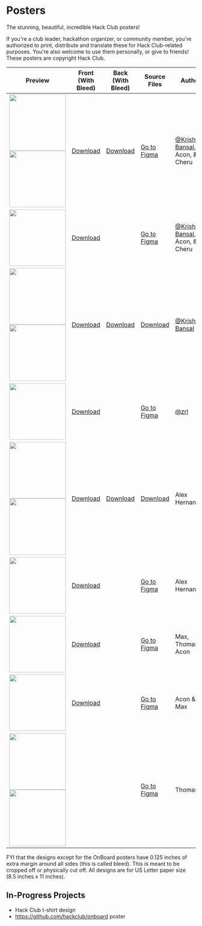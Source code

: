 # Posters

The stunning, beautiful, incredible Hack Club posters!

If you're a club leader, hackathon organizer, or community member, you're authorized to print, distribute and translate these for Hack Club-related purposes. You're also welcome to use them personally, or give to friends! These posters are copyright Hack Club.

| Preview | Front (With Bleed) | Back (With Bleed) | Source Files | Author |
| --- | --- | --- | --- | --- |
| <img src="https://cloud-j37gyzhpn-hack-club-bot.vercel.app/19x11.5-front-preview.png" width="150"> <img src="https://cloud-j37gyzhpn-hack-club-bot.vercel.app/09x11.5-back-preview.png" width="150"> | [Download](https://cloud-4qmgsogun-hack-club-bot.vercel.app/09x11.5-front-648dpi__1_.png) | [Download](https://cloud-hgfpou9oo-hack-club-bot.vercel.app/09x11.5-back-648dpi__1_.png) | [Go to Figma](https://www.figma.com/design/jGaxkfh1WOHNZRnhQO9HtO/sprig?node-id=3001-769&t=ExdpPnJuR8quK4Xj-1) | [@Krishna Bansal](https://hackclub.slack.com/team/U03CBNJUWJG), Acon, & Cheru |
| <img src="https://cloud-j37gyzhpn-hack-club-bot.vercel.app/211.5x17.5-preview.png" width="150"> | [Download](https://cloud-i0qlzatvc-hack-club-bot.vercel.app/011.5x17.5-648dpi__3_.png) | | [Go to Figma](https://www.figma.com/design/jGaxkfh1WOHNZRnhQO9HtO/sprig?node-id=3001-769&t=ExdpPnJuR8quK4Xj-1) | [@Krishna Bansal](https://hackclub.slack.com/team/U03CBNJUWJG), Acon, & Cheru |
| <img src="https://cloud-fgyqs51rz-hack-club-bot.vercel.app/0sinerider_poster_-_preview_-_front.jpg" width="150"> <img src="https://cloud-fgyqs51rz-hack-club-bot.vercel.app/1sinerider_poster_-_preview_-_back.jpg" width="150"> | [Download](https://cloud-3f1y6powb-hack-club-bot.vercel.app/0sinerider_poster_-_front.png) | [Download](https://cloud-bl4vim1zn-hack-club-bot.vercel.app/0sinerider_poster_-_back.png) | [Download](https://cloud-kygirazin-hack-club-bot.vercel.app/0sinerider_poster_source_files.zip) | [@Krishna Bansal](https://hackclub.slack.com/team/U03CBNJUWJG) |
| <img src="https://cloud-dzpjdsdgo-hack-club-bot.vercel.app/0onboard_classroom_door_poster.jpg" width="150"> | [Download](https://cloud-9n35616c4-hack-club-bot.vercel.app/0onboard_classroom_door_poster.png) | | [Go to Figma](https://www.figma.com/file/EuyHDwjvZCHcQLTSU7oO0g/OnBoard-Classroom-Door-Poster?type=design&node-id=0%3A1&mode=design&t=Lk2cZcnHt2i24VEq-1) | [@zrl](https://hackclub.slack.com/team/U0266FRGP) |
| <img src="https://cloud-aha36yyim-hack-club-bot.vercel.app/0hack_club_onboard_front_preview.jpeg" width="150"> <img src="https://cloud-m29of7avv-hack-club-bot.vercel.app/0hack_club_onboard_back_preview.jpeg" width="150"> | [Download](https://cloud-3ol6zn29x-hack-club-bot.vercel.app/2hack_club_onboardd_front.png) | [Download](https://cloud-3ol6zn29x-hack-club-bot.vercel.app/1hack_club_onboardd_back.png) | [Download](https://cloud-3ol6zn29x-hack-club-bot.vercel.app/0hack_club_onboard.pdf) | Alex Hernandez |
| <img src="https://cloud-8h9lxyuz4-hack-club-bot.vercel.app/0onboard_poster_medium.jpeg" width="150"> | [Download](https://cloud-r6tqodlsa-hack-club-bot.vercel.app/0onboard_classroom_door_poster_-_roman.pdf) | | [Go to Figma](https://www.figma.com/file/EuyHDwjvZCHcQLTSU7oO0g/OnBoard-Classroom-Door-Poster?type=design&node-id=345%3A425&mode=design&t=7bzsFi9Ia2IdxL0G-1) | Alex Hernandez |
| <img src="https://cloud-mn2w2p0s2-hack-club-bot.vercel.app/0bobapreview.png" width="150"> | [Download](https://cloud-dzeojhyd1-hack-club-bot.vercel.app/0colorfulboba.pdf) | | [Go to Figma](https://www.figma.com/design/NOTPOSApwf87UwEEPsDuab/Boba-Finale?t=y3e9F3hOYteh5kUo-0) | Max, Thomas, & Acon |
| <img src="https://cloud-c4rhip7ps-hack-club-bot.vercel.app/0image.png" width="150"> | [Download](https://cloud-763tlqkgr-hack-club-bot.vercel.app/0bobaposter3.png) | | [Go to Figma](https://www.figma.com/design/0nw4F63yUkNAyt8eGTvH5E/posters?node-id=106-588&t=i0Li5rEtqiHpq29G-1) | Acon & Max |
| <img src="https://cloud-pdy2nz86p-hack-club-bot.vercel.app/00frame_3.png" width="150"> <img src="https://cloud-ojk1xb9in-hack-club-bot.vercel.app/0frame_5.png" width="150"> |  | | [Go to Figma](https://www.figma.com/design/DigahglUEW5HIq7GvfP9Ji/Hack-Club-Pizza?node-id=97-8&node-type=symbol&t=tIQR8nU7RrYcZUDF-0) | Thomas |

FYI that the designs except for the OnBoard posters have 0.125 inches of extra margin around all sides (this is called bleed). This is meant to be cropped off or physically cut off. All designs are for US Letter paper size (8.5 inches x 11 inches).

## In-Progress Projects

- Hack Club t-shirt design
- https://github.com/hackclub/onboard poster
